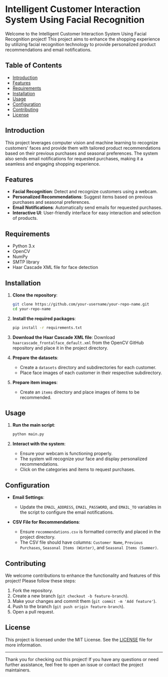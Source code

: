 # Intelligent Customer Interaction System Using Facial Recognition

Welcome to the Intelligent Customer Interaction System Using Facial Recognition project! This project aims to enhance the shopping experience by utilizing facial recognition technology to provide personalized product recommendations and email notifications.

## Table of Contents

- [Introduction](#introduction)
- [Features](#features)
- [Requirements](#requirements)
- [Installation](#installation)
- [Usage](#usage)
- [Configuration](#configuration)
- [Contributing](#contributing)
- [License](#license)

## Introduction

This project leverages computer vision and machine learning to recognize customers' faces and provide them with tailored product recommendations based on their previous purchases and seasonal preferences. The system also sends email notifications for requested purchases, making it a seamless and engaging shopping experience.

## Features

- **Facial Recognition**: Detect and recognize customers using a webcam.
- **Personalized Recommendations**: Suggest items based on previous purchases and seasonal preferences.
- **Email Notifications**: Automatically send emails for requested purchases.
- **Interactive UI**: User-friendly interface for easy interaction and selection of products.

## Requirements

- Python 3.x
- OpenCV
- NumPy
- SMTP library
- Haar Cascade XML file for face detection

## Installation

1. **Clone the repository**:
    ```sh
    git clone https://github.com/your-username/your-repo-name.git
    cd your-repo-name
    ```

2. **Install the required packages**:
    ```sh
    pip install -r requirements.txt
    ```

3. **Download the Haar Cascade XML file**:
    Download `haarcascade_frontalface_default.xml` from the OpenCV GitHub repository and place it in the project directory.

4. **Prepare the datasets**:
    - Create a `datasets` directory and subdirectories for each customer.
    - Place face images of each customer in their respective subdirectory.

5. **Prepare item images**:
    - Create an `items` directory and place images of items to be recommended.

## Usage

1. **Run the main script**:
    ```sh
    python main.py
    ```

2. **Interact with the system**:
    - Ensure your webcam is functioning properly.
    - The system will recognize your face and display personalized recommendations.
    - Click on the categories and items to request purchases.

## Configuration

- **Email Settings**:
    - Update the `EMAIL_ADDRESS`, `EMAIL_PASSWORD`, and `EMAIL_TO` variables in the script to configure the email notifications.

- **CSV File for Recommendations**:
    - Ensure `recommendations.csv` is formatted correctly and placed in the project directory.
    - The CSV file should have columns: `Customer Name`, `Previous Purchases`, `Seasonal Items (Winter)`, and `Seasonal Items (Summer)`.

## Contributing

We welcome contributions to enhance the functionality and features of this project! Please follow these steps:

1. Fork the repository.
2. Create a new branch (`git checkout -b feature-branch`).
3. Make your changes and commit them (`git commit -m 'Add feature'`).
4. Push to the branch (`git push origin feature-branch`).
5. Open a pull request.

## License

This project is licensed under the MIT License. See the [LICENSE](LICENSE) file for more information.

---

Thank you for checking out this project! If you have any questions or need further assistance, feel free to open an issue or contact the project maintainers.
